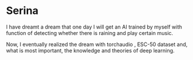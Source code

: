 # Serina

I have dreamt a dream that one day I will get an AI trained by myself with function of detecting whether there is
raining and play certain music.

Now, I eventually realized the dream with torchaudio , ESC-50 dataset and, what is most important, the knowledge and theories of deep
learning.